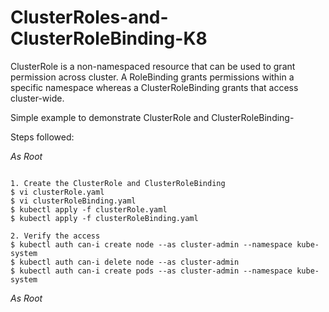 # ClusterRoles-and-ClusterRoleBinding-K8
ClusterRole is a non-namespaced resource that can be used to grant permission across cluster. A RoleBinding grants permissions within a specific namespace whereas a ClusterRoleBinding grants that access cluster-wide.

Simple example to demonstrate ClusterRole and ClusterRoleBinding-

Steps followed:

*As Root*
```

1. Create the ClusterRole and ClusterRoleBinding
$ vi clusterRole.yaml
$ vi clusterRoleBinding.yaml
$ kubectl apply -f clusterRole.yaml
$ kubectl apply -f clusterRoleBinding.yaml

2. Verify the access
$ kubectl auth can-i create node --as cluster-admin --namespace kube-system
$ kubectl auth can-i delete node --as cluster-admin
$ kubectl auth can-i create pods --as cluster-admin --namespace kube-system

```
*As Root*
